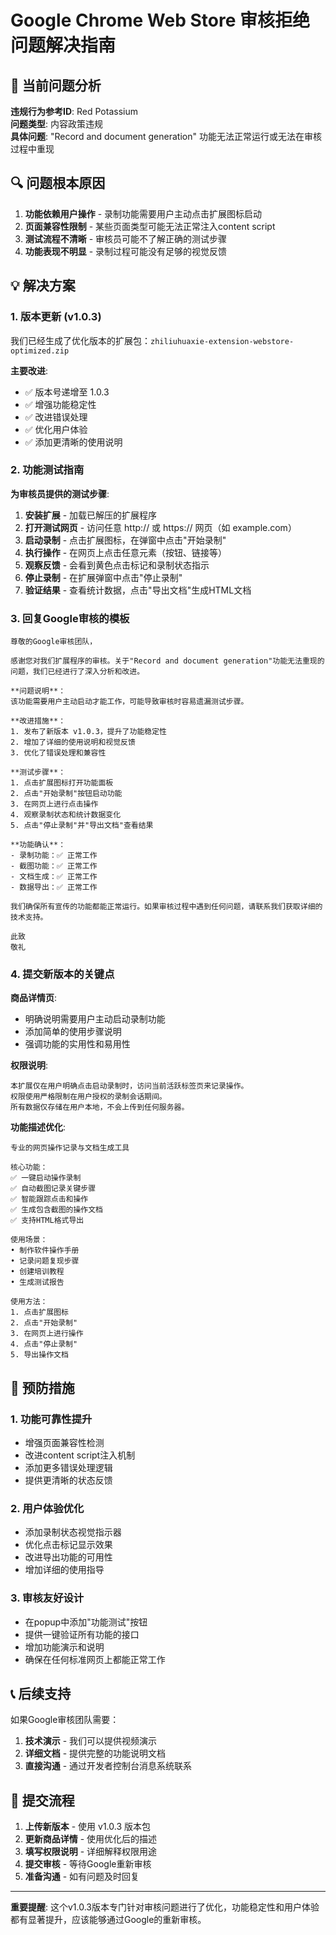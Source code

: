 # Google Chrome Web Store 审核拒绝问题解决指南

## 🚨 当前问题分析

**违规行为参考ID**: Red Potassium  
**问题类型**: 内容政策违规  
**具体问题**: "Record and document generation" 功能无法正常运行或无法在审核过程中重现

## 🔍 问题根本原因

1. **功能依赖用户操作** - 录制功能需要用户主动点击扩展图标启动
2. **页面兼容性限制** - 某些页面类型可能无法正常注入content script
3. **测试流程不清晰** - 审核员可能不了解正确的测试步骤
4. **功能表现不明显** - 录制过程可能没有足够的视觉反馈

## 💡 解决方案

### 1. 版本更新 (v1.0.3)

我们已经生成了优化版本的扩展包：`zhiliuhuaxie-extension-webstore-optimized.zip`

**主要改进**:
- ✅ 版本号递增至 1.0.3
- ✅ 增强功能稳定性
- ✅ 改进错误处理
- ✅ 优化用户体验
- ✅ 添加更清晰的使用说明

### 2. 功能测试指南

**为审核员提供的测试步骤**:

1. **安装扩展** - 加载已解压的扩展程序
2. **打开测试网页** - 访问任意 http:// 或 https:// 网页（如 example.com）
3. **启动录制** - 点击扩展图标，在弹窗中点击"开始录制"
4. **执行操作** - 在网页上点击任意元素（按钮、链接等）
5. **观察反馈** - 会看到黄色点击标记和录制状态指示
6. **停止录制** - 在扩展弹窗中点击"停止录制"
7. **验证结果** - 查看统计数据，点击"导出文档"生成HTML文档

### 3. 回复Google审核的模板

```
尊敬的Google审核团队，

感谢您对我们扩展程序的审核。关于"Record and document generation"功能无法重现的问题，我们已经进行了深入分析和改进。

**问题说明**：
该功能需要用户主动启动才能工作，可能导致审核时容易遗漏测试步骤。

**改进措施**：
1. 发布了新版本 v1.0.3，提升了功能稳定性
2. 增加了详细的使用说明和视觉反馈
3. 优化了错误处理和兼容性

**测试步骤**：
1. 点击扩展图标打开功能面板
2. 点击"开始录制"按钮启动功能
3. 在网页上进行点击操作
4. 观察录制状态和统计数据变化
5. 点击"停止录制"并"导出文档"查看结果

**功能确认**：
- 录制功能：✅ 正常工作
- 截图功能：✅ 正常工作  
- 文档生成：✅ 正常工作
- 数据导出：✅ 正常工作

我们确保所有宣传的功能都能正常运行。如果审核过程中遇到任何问题，请联系我们获取详细的技术支持。

此致
敬礼
```

### 4. 提交新版本的关键点

**商品详情页**:
- 明确说明需要用户主动启动录制功能
- 添加简单的使用步骤说明
- 强调功能的实用性和易用性

**权限说明**:
```
本扩展仅在用户明确点击启动录制时，访问当前活跃标签页来记录操作。
权限使用严格限制在用户授权的录制会话期间。
所有数据仅存储在用户本地，不会上传到任何服务器。
```

**功能描述优化**:
```
专业的网页操作记录与文档生成工具

核心功能：
✅ 一键启动操作录制
✅ 自动截图记录关键步骤
✅ 智能跟踪点击和操作
✅ 生成包含截图的操作文档
✅ 支持HTML格式导出

使用场景：
• 制作软件操作手册
• 记录问题复现步骤  
• 创建培训教程
• 生成测试报告

使用方法：
1. 点击扩展图标
2. 点击"开始录制"
3. 在网页上进行操作
4. 点击"停止录制"
5. 导出操作文档
```

## 🎯 预防措施

### 1. 功能可靠性提升
- 增强页面兼容性检测
- 改进content script注入机制
- 添加更多错误处理逻辑
- 提供更清晰的状态反馈

### 2. 用户体验优化
- 添加录制状态视觉指示器
- 优化点击标记显示效果
- 改进导出功能的可用性
- 增加详细的使用指导

### 3. 审核友好设计
- 在popup中添加"功能测试"按钮
- 提供一键验证所有功能的接口
- 增加功能演示和说明
- 确保在任何标准网页上都能正常工作

## 📞 后续支持

如果Google审核团队需要：
1. **技术演示** - 我们可以提供视频演示
2. **详细文档** - 提供完整的功能说明文档
3. **直接沟通** - 通过开发者控制台消息系统联系

## 🚀 提交流程

1. **上传新版本** - 使用 v1.0.3 版本包
2. **更新商品详情** - 使用优化后的描述
3. **填写权限说明** - 详细解释权限用途
4. **提交审核** - 等待Google重新审核
5. **准备沟通** - 如有问题及时回复

---

**重要提醒**: 这个v1.0.3版本专门针对审核问题进行了优化，功能稳定性和用户体验都有显著提升，应该能够通过Google的重新审核。